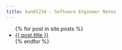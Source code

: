 ```yaml
---
title: kan01234 - Software Engineer Notes
---
```


<ul>
  {% for post in site.posts %}
    <li>
      <a href="/post{{ post.url }}">{{ post.title }}</a>
    </li>
  {% endfor %}
</ul>
